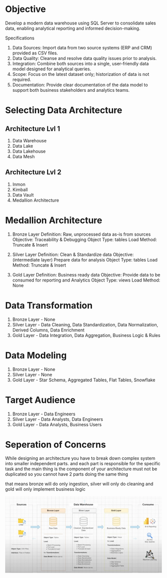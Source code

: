 # Objective

Develop a modern data warehouse using SQL Server to consolidate sales data, enabling analytical reporting and informed decision-making.

Specifications

1. Data Sources: Import data from two source systems (ERP and CRM) provided as CSV files.
2. Data Quality: Cleanse and resolve data quality issues prior to analysis.
3. Integration: Combine both sources into a single, user-friendly data model designed for analytical queries.
4. Scope: Focus on the latest dataset only; historization of data is not required.
5. Documentation: Provide clear documentation of the data model to support both business stakeholders and analytics teams.

# Selecting Data Architecture
## Architecture Lvl 1
1. Data Warehouse
2. Data Lake
3. Data Lakehouse
4. Data Mesh

## Architecture Lvl 2
1. Inmon 
2. Kimball
3. Data Vault
4. Medallion Architecture

# Medallion Architecture
1. Bronze Layer
    Definition: Raw, unprocessed data as-is from sources
    Objective: Traceability & Debugging
    Object Type: tables
    Load Method: Truncate & Insert

2. Silver Layer
    Definition: Clean & Standardize data
    Objective: (intermediate layer) Prepare data for analysis
    Object Type: tables
    Load Method: Truncate & Insert

3. Gold Layer
    Definition: Business ready data
    Objective: Provide data to be consumed for reporting and Analytics
    Object Type: views
    Load Method: None


# Data Transformation
1. Bronze Layer - None
2. Silver Layer - Data Cleaning, Data Standardization, Data Normalization, Derived Columns, Data Enrichment
3. Gold Layer - Data Integration, Data Aggregation, Business Logic & Rules

# Data Modeling
1. Bronze Layer - None
2. Silver Layer - None
3. Gold Layer - Star Schema, Aggregated Tables, Flat Tables, Snowflake

# Target Audience 
1. Bronze Layer - Data Engineers
2. Silver Layer - Data Analysts, Data Engineers
3. Gold Layer - Data Analysts, Business Users


# Seperation of Concerns
While designing an architecture you have to break down complex system into smaller independent parts. and each part is responsible for the specific task and the main thing is the component of your architecture must not be duplicated so you cannot have 2 parts doing the same thing

that means bronze will do only ingestion, silver will only do cleaning and gold will only implement business logic

![alt text](image.png)


